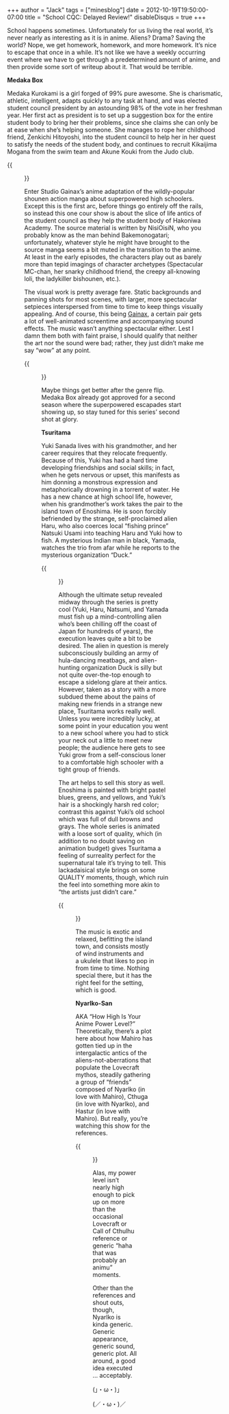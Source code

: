 +++
author = "Jack"
tags = ["minesblog"]
date = 2012-10-19T19:50:00-07:00
title = "School CQC: Delayed Review!"
disableDisqus = true
+++

School happens sometimes. Unfortunately for us living the real world, it’s never nearly as interesting as it is in anime. Aliens? Drama? Saving the world? Nope, we get homework, homework, and more homework. It’s nice to escape that once in a while. It’s not like we have a weekly occurring event where we have to get through a predetermined amount of anime, and then provide some sort of writeup about it. That would be terrible.

<!--more-->

**Medaka Box**

Medaka Kurokami is a girl forged of 99% pure awesome. She is charismatic, athletic, intelligent, adapts quickly to any task at hand, and was elected student council president by an astounding 98% of the vote in her freshman year. Her first act as president is to set up a suggestion box for the entire student body to bring her their problems, since she claims she can only be at ease when she’s helping someone. She manages to rope her childhood friend, Zenkichi Hitoyoshi, into the student council to help her in her quest to satisfy the needs of the student body, and continues to recruit Kikaijima Mogana from the swim team and Akune Kouki from the Judo club.

{{<figure src="http://dl.dropbox.com/s/0f4c7em2zqyce0q/MedakaBox1.png" alt="Medaka with her armbands" caption="She is the entire student council. Has there ever been an student council with significant returning officers?" width="480" height="270">}}

Enter Studio Gainax’s anime adaptation of the wildly-popular shounen action manga about superpowered high schoolers. Except this is the first arc, before things go entirely off the rails, so instead this one cour show is about the slice of life antics of the student council as they help the student body of Hakoniwa Academy. The source material is written by NisiOisiN, who you probably know as the man behind Bakemonogatari; unfortunately, whatever style he might have brought to the source manga seems a bit muted in the transition to the anime. At least in the early episodes, the characters play out as barely more than tepid imagings of character archetypes (Spectacular MC-chan, her snarky childhood friend, the creepy all-knowing loli, the ladykiller bishounen, etc.).

The visual work is pretty average fare. Static backgrounds and panning shots for most scenes, with larger, more spectacular setpieces interspersed from time to time to keep things visually appealing. And of course, this being [Gainax](http://tvtropes.org/pmwiki/pmwiki.php/Main/Gainaxing), a certain pair gets a lot of well-animated screentime and accompanying sound effects. The music wasn’t anything spectacular either. Lest I damn them both with faint praise, I should qualify that neither the art nor the sound were bad; rather, they just didn’t make me say “wow” at any point.

{{<figure src="http://dl.dropbox.com/s/4c8jcysyj15o03u/NotKamina.png" alt="A guy who looks like Kamina" caption="Just who the hell . . . nah, too easy." width="480" height="270">}}

Maybe things get better after the genre flip. Medaka Box already got approved for a second season where the superpowered escapades start showing up, so stay tuned for this series’ second shot at glory.

**Tsuritama**

Yuki Sanada lives with his grandmother, and her career requires that they relocate frequently. Because of this, Yuki has had a hard time developing friendships and social skills; in fact, when he gets nervous or upset, this manifests as him donning a monstrous expression and metaphorically drowning in a torrent of water. He has a new chance at high school life, however, when his grandmother’s work takes the pair to the island town of Enoshima. He is soon forcibly befriended by the strange, self-proclaimed alien Haru, who also coerces local “fishing prince” Natsuki Usami into teaching Haru and Yuki how to fish. A mysterious Indian man in black, Yamada, watches the trio from afar while he reports to the mysterious organization “Duck.”

{{<figure src="http://dl.dropbox.com/s/0ra4113m4flfca5/DemonFace.png" alt="Yuki having a panic attack" caption="&gt;&gt; That feeling when presentation not ready yet" width="480" height="270">}}

Although the ultimate setup revealed midway through the series is pretty cool (Yuki, Haru, Natsumi, and Yamada must fish up a mind-controlling alien who’s been chilling off the coast of Japan for hundreds of years), the execution leaves quite a bit to be desired. The alien in question is merely subconsciously building an army of hula-dancing meatbags, and alien-hunting organization Duck is silly but not quite over-the-top enough to escape a sidelong glare at their antics. However, taken as a story with a more subdued theme about the pains of making new friends in a strange new place, Tsuritama works really well. Unless you were incredibly lucky, at some point in your education you went to a new school where you had to stick your neck out a little to meet new people; the audience here gets to see Yuki grow from a self-conscious loner to a comfortable high schooler with a tight group of friends.

The art helps to sell this story as well. Enoshima is painted with bright pastel blues, greens, and yellows, and Yuki’s hair is a shockingly harsh red color; contrast this against Yuki’s old school which was full of dull browns and grays. The whole series is animated with a loose sort of quality, which (in addition to no doubt saving on animation budget) gives Tsuritama a feeling of surreality perfect for the supernatural tale it’s trying to tell. This lackadaisical style brings on some QUALITY moments, though, which ruin the feel into something more akin to “the artists just didn’t care.”

{{<figure src="http://dl.dropbox.com/s/bu23wx1v5zx4g3i/CompTsuritama.png" alt="Left: Old School; Right: New School" caption="Yuki&#39;s old school is on the left, and his new school on Enoshima is on the right." width="480" height="270">}}

The music is exotic and relaxed, befitting the island town, and consists mostly of wind instruments and a ukulele that likes to pop in from time to time. Nothing special there, but it has the right feel for the setting, which is good.

**Nyarlko-San**

AKA “How High Is Your Anime Power Level?” Theoretically, there’s a plot here about how Mahiro has gotten tied up in the intergalactic antics of the aliens-not-aberrations that populate the Lovecraft mythos, steadily gathering a group of “friends” composed of Nyarlko (in love with Mahiro), Cthuga (in love with Nyarlko), and Hastur (in love with Mahiro). But really, you’re watching this show for the references.

{{<figure src="http://dl.dropbox.com/s/gh77xi1w0k4yls8/Nyarlko1.png" alt="Nyarlko ED - SAN" caption="Roll for SAN! ... also wow no wonder Cthuga is blushing." width="480" height="270">}}

Alas, my power level isn’t nearly high enough to pick up on more than the occasional Lovecraft or Call of Cthulhu reference or generic “haha that was probably an animu” moments.

Other than the references and shout outs, though, Nyarlko is kinda generic. Generic appearance, generic sound, generic plot. All around, a good idea executed … acceptably.

(」・ω・)」

(／・ω・)／
